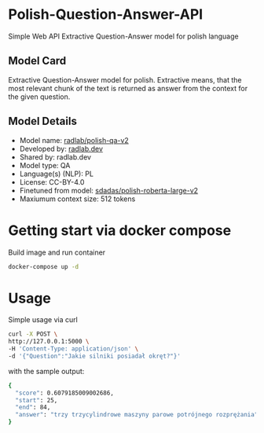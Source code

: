 # Polish-Question-Answer-API
Simple Web API Extractive Question-Answer model for polish language

## Model Card
Extractive Question-Answer model for polish. Extractive means, that the most relevant chunk of the text is returned as answer from the context for the given question.

## Model Details
- Model name: [radlab/polish-qa-v2](https://huggingface.co/radlab/polish-qa-v2) 
- Developed by: [radlab.dev](https://radlab.dev)  
- Shared by: radlab.dev
- Model type: QA
- Language(s) (NLP): PL
- License: CC-BY-4.0
- Finetuned from model: [sdadas/polish-roberta-large-v2 ](https://huggingface.co/sdadas/polish-roberta-large-v2) 
- Maxiumum context size: 512 tokens

# Getting start via docker compose
Build image and run container
```sh
docker-compose up -d
```

# Usage
Simple usage via curl
```sh
curl -X POST \
http://127.0.0.1:5000 \
-H 'Content-Type: application/json' \
-d '{"Question":"Jakie silniki posiadał okręt?"}'
```

with the sample output:
```sh
{
  "score": 0.6079185009002686,
  "start": 25,
  "end": 84,
  "answer": "trzy trzycylindrowe maszyny parowe potrójnego rozprężania"
}
```